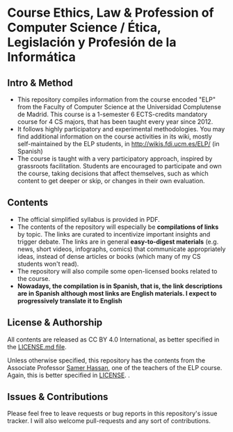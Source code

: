 # Course Ethics, Law & Profession of Computer Science   /    Ética, Legislación y Profesión de la Informática
## Intro & Method
* This repository compiles information from the course encoded "ELP" from the Faculty of Computer Science at the Universidad Complutense de Madrid. This course is a 1-semester 6 ECTS-credits mandatory course for 4 CS majors, that has been taught every year since 2012. 
* It follows highly participatory and experimental methodologies. You may find additional information on the course activities in its wiki, mostly self-maintained by the ELP students, in http://wikis.fdi.ucm.es/ELP/ (in Spanish)
* The course is taught with a very participatory approach, inspired by grassroots facilitation. Students are encouraged to participate and own the course, taking decisions that affect themselves, such as which content to get deeper or skip, or changes in their own evaluation. 

## Contents
* The official simplified syllabus is provided in PDF. 
* The contents of the repository will especially be **compilations of links** by topic. The links are curated to incentivize important insights and trigger debate. The links are in general **easy-to-digest materials** (e.g. news, short videos, infographs, comics) that communicate appropriately ideas, instead of dense articles or books (which many of my CS students won't read). 
* The repository will also compile some open-licensed books related to the course. 
* **Nowadays, the compilation is in Spanish, that is, the link descriptions are in Spanish although most links are English materials. I expect to progressively translate it to English**

## License & Authorship
All contents are released as CC BY 4.0 International, as better specified in the [LICENSE.md file](https://github.com/s-a-m/UCM-Fdi-ELP/blob/master/LICENSE.md). 

Unless otherwise specified, this repository has the contents from the Associate Professor [Samer Hassan](http://samer.hassan.name), one of the teachers of the ELP course. Again, this is better specified in [LICENSE](https://github.com/s-a-m/UCM-Fdi-ELP/blob/master/LICENSE.md). . 

## Issues & Contributions
Please feel free to leave requests or bug reports in this repository's issue tracker. I will also welcome pull-requests and any sort of contributions.
